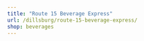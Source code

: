 ```yaml
---
title: "Route 15 Beverage Express"
url: /dillsburg/route-15-beverage-express/
shop: beverages
---
```

